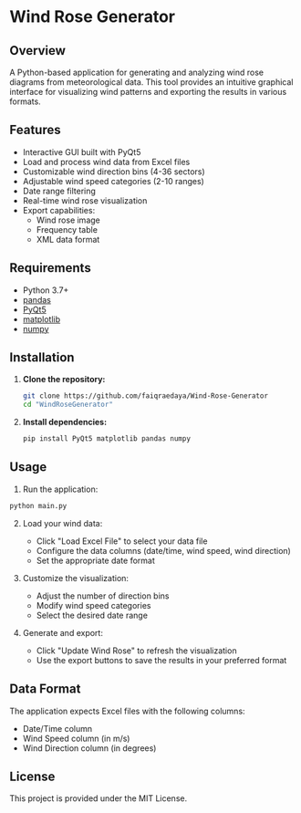 # Wind Rose Generator

## Overview
A Python-based application for generating and analyzing wind rose diagrams from meteorological data. This tool provides an intuitive graphical interface for visualizing wind patterns and exporting the results in various formats.

## Features
- Interactive GUI built with PyQt5
- Load and process wind data from Excel files
- Customizable wind direction bins (4-36 sectors)
- Adjustable wind speed categories (2-10 ranges)
- Date range filtering
- Real-time wind rose visualization
- Export capabilities:
  - Wind rose image
  - Frequency table
  - XML data format

## Requirements
- Python 3.7+
- [pandas](https://pandas.pydata.org/)
- [PyQt5](https://pypi.org/project/PyQt5/)
- [matplotlib](https://matplotlib.org/)
- [numpy](https://numpy.org/)

## Installation
1. **Clone the repository:**
   ```bash
   git clone https://github.com/faiqraedaya/Wind-Rose-Generator
   cd "WindRoseGenerator"
   ```
2. **Install dependencies:**
   ```bash
   pip install PyQt5 matplotlib pandas numpy
   ```

## Usage
1. Run the application:
```bash
python main.py
```
2. Load your wind data:
   - Click "Load Excel File" to select your data file
   - Configure the data columns (date/time, wind speed, wind direction)
   - Set the appropriate date format

3. Customize the visualization:
   - Adjust the number of direction bins
   - Modify wind speed categories
   - Select the desired date range

4. Generate and export:
   - Click "Update Wind Rose" to refresh the visualization
   - Use the export buttons to save the results in your preferred format

## Data Format
The application expects Excel files with the following columns:
- Date/Time column
- Wind Speed column (in m/s)
- Wind Direction column (in degrees)

## License
This project is provided under the MIT License.